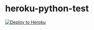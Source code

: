 # heroku-python-test

[![Deploy to Heroku](https://www.herokucdn.com/deploy/button.png)](https://heroku.com/deploy)
